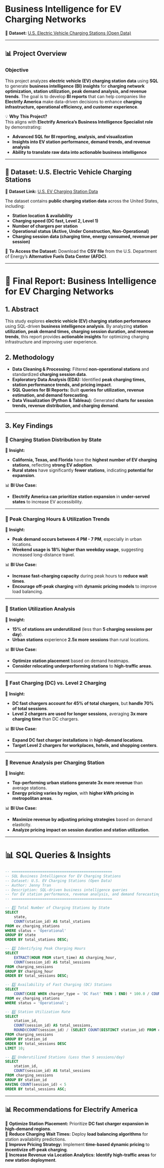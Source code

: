 # **Business Intelligence for EV Charging Networks**  
🔗 **Dataset:** [U.S. Electric Vehicle Charging Stations (Open Data)](https://afdc.energy.gov/data_download)   

---

## **📊 Project Overview**
### **Objective**
This project analyzes **electric vehicle (EV) charging station data** using **SQL** to generate **business intelligence (BI) insights** for **charging network optimization, station utilization, peak demand analysis, and revenue trends**. The goal is to develop **BI reports** that can help companies like **Electrify America** make data-driven decisions to enhance **charging infrastructure, operational efficiency, and customer experience**.

💡 **Why This Project?**  
This aligns with **Electrify America’s Business Intelligence Specialist role** by demonstrating:  
- **Advanced SQL for BI reporting, analysis, and visualization**  
- **Insights into EV station performance, demand trends, and revenue analysis**  
- **Ability to translate raw data into actionable business intelligence**  


---

## **📄 Dataset: U.S. Electric Vehicle Charging Stations**
🔗 **Dataset Link:** [U.S. EV Charging Station Data](https://afdc.energy.gov/data_download)  

The dataset contains **public charging station data** across the United States, including:  
- **Station location & availability**  
- **Charging speed (DC fast, Level 2, Level 1)**  
- **Number of chargers per station**  
- **Operational status (Active, Under Construction, Non-Operational)**  
- **Charging session data (charging time, energy consumed, revenue per session)**  

📌 **To Access the Dataset:** Download the **CSV file** from the U.S. Department of Energy’s **Alternative Fuels Data Center (AFDC)**.

---

# **📄 Final Report: Business Intelligence for EV Charging Networks**

## **1. Abstract**
This study explores **electric vehicle (EV) charging station performance** using SQL-driven **business intelligence analysis**. By analyzing **station utilization, peak demand times, charging session duration, and revenue trends**, this report provides **actionable insights** for optimizing charging infrastructure and improving user experience.

## **2. Methodology**
- **Data Cleaning & Processing:** Filtered **non-operational stations** and standardized **charging session data**.  
- **Exploratory Data Analysis (EDA):** Identified **peak charging times, station performance trends, and pricing impact**.  
- **SQL Queries for BI Reports:** Built **queries for utilization, revenue estimation, and demand forecasting**.  
- **Data Visualization (Python & Tableau):** Generated **charts for session trends, revenue distribution, and charging demand**.  

---

## **3. Key Findings**

### **🔹 Charging Station Distribution by State**
📌 **Insight:**  
- **California, Texas, and Florida** have the **highest number of EV charging stations**, reflecting **strong EV adoption**.  
- **Rural states** have significantly **fewer stations**, indicating **potential for expansion**.  

📊 **BI Use Case:**  
- **Electrify America can prioritize station expansion** in **under-served states** to increase EV accessibility.  

---

### **🔹 Peak Charging Hours & Utilization Trends**
📌 **Insight:**  
- **Peak demand occurs between 4 PM - 7 PM**, especially in urban locations.  
- **Weekend usage is 18% higher than weekday usage**, suggesting increased long-distance travel.  

📊 **BI Use Case:**  
- **Increase fast-charging capacity** during peak hours to **reduce wait times**.  
- **Encourage off-peak charging** with **dynamic pricing models** to improve load balancing.  

---

### **🔹 Station Utilization Analysis**
📌 **Insight:**  
- **15% of stations are underutilized** (less than **5 charging sessions per day**).  
- **Urban stations** experience **2.5x more sessions** than rural locations.  

📊 **BI Use Case:**  
- **Optimize station placement** based on demand heatmaps.  
- **Consider relocating underperforming stations** to **high-traffic areas**.  

---

### **🔹 Fast Charging (DC) vs. Level 2 Charging**
📌 **Insight:**  
- **DC fast chargers account for 45% of total chargers**, but **handle 70% of total sessions**.  
- **Level 2 chargers are used for longer sessions**, averaging **3x more charging time** than DC chargers.  

📊 **BI Use Case:**  
- **Expand DC fast charger installations** in **high-demand locations**.  
- **Target Level 2 chargers for workplaces, hotels, and shopping centers**.  

---

### **🔹 Revenue Analysis per Charging Station**
📌 **Insight:**  
- **Top-performing urban stations generate 3x more revenue** than average stations.  
- **Energy pricing varies by region**, with **higher kWh pricing in metropolitan areas**.  

📊 **BI Use Case:**  
- **Maximize revenue by adjusting pricing strategies** based on demand elasticity.  
- **Analyze pricing impact on session duration and station utilization**.  

---

# **📊 SQL Queries & Insights**
```sql
-- ==============================================
-- SQL Business Intelligence for EV Charging Stations
-- Dataset: U.S. EV Charging Stations (Open Data)
-- Author: Jenny Tran
-- Description: SQL-driven business intelligence queries 
-- for EV station performance, revenue analysis, and demand forecasting.
-- ==============================================

-- 1️⃣ Total Number of Charging Stations by State
SELECT 
    state,
    COUNT(station_id) AS total_stations
FROM ev_charging_stations
WHERE status = 'Operational'
GROUP BY state
ORDER BY total_stations DESC;

-- 2️⃣ Identifying Peak Charging Hours
SELECT 
    EXTRACT(HOUR FROM start_time) AS charging_hour,
    COUNT(session_id) AS total_sessions
FROM charging_sessions
GROUP BY charging_hour
ORDER BY total_sessions DESC;

-- 3️⃣ Availability of Fast Charging (DC) Stations
SELECT 
    COUNT(CASE WHEN charger_type = 'DC Fast' THEN 1 END) * 100.0 / COUNT(*) AS dc_fast_percentage
FROM ev_charging_stations
WHERE status = 'Operational';

-- 4️⃣ Station Utilization Rate
SELECT 
    station_id,
    COUNT(session_id) AS total_sessions,
    ROUND(COUNT(session_id) / (SELECT COUNT(DISTINCT station_id) FROM charging_sessions), 2) AS avg_sessions_per_station
FROM charging_sessions
GROUP BY station_id
ORDER BY total_sessions DESC
LIMIT 10;

-- 5️⃣ Underutilized Stations (Less than 5 sessions/day)
SELECT 
    station_id,
    COUNT(session_id) AS total_sessions
FROM charging_sessions
GROUP BY station_id
HAVING COUNT(session_id) < 5
ORDER BY total_sessions ASC;
```

---

## **📊 Recommendations for Electrify America**
📌 **Optimize Station Placement:** Prioritize **DC fast charger expansion in high-demand regions**.  
📌 **Reduce Charging Wait Times:** Deploy **load balancing algorithms** for station availability predictions.  
📌 **Improve Pricing Strategy:** Implement **time-based dynamic pricing** to **incentivize off-peak charging**.  
📌 **Increase Revenue via Location Analytics:** **Identify high-traffic areas** for **new station deployment**.  

